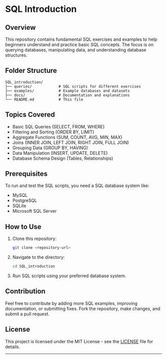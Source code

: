 # SQL Introduction

## Overview

This repository contains fundamental SQL exercises and examples to help beginners understand and practice basic SQL concepts. The focus is on querying databases, manipulating data, and understanding database structures.

## Folder Structure

```
SQL_introduction/
├── queries/            # SQL scripts for different exercises
├── examples/           # Example databases and datasets
├── docs/               # Documentation and explanations
└── README.md           # This file
```

## Topics Covered

- Basic SQL Queries (SELECT, FROM, WHERE)
- Filtering and Sorting (ORDER BY, LIMIT)
- Aggregate Functions (SUM, COUNT, AVG, MIN, MAX)
- Joins (INNER JOIN, LEFT JOIN, RIGHT JOIN, FULL JOIN)
- Grouping Data (GROUP BY, HAVING)
- Data Manipulation (INSERT, UPDATE, DELETE)
- Database Schema Design (Tables, Relationships)

## Prerequisites

To run and test the SQL scripts, you need a SQL database system like:

- MySQL
- PostgreSQL
- SQLite
- Microsoft SQL Server

## How to Use

1. Clone this repository:
   ```sh
   git clone <repository-url>
   ```
2. Navigate to the directory:
   ```sh
   cd SQL_introduction
   ```
3. Run SQL scripts using your preferred database system.

## Contribution

Feel free to contribute by adding more SQL examples, improving documentation, or submitting fixes. Fork the repository, make changes, and submit a pull request.

## License

This project is licensed under the MIT License - see the [LICENSE](LICENSE) file for details.

---


